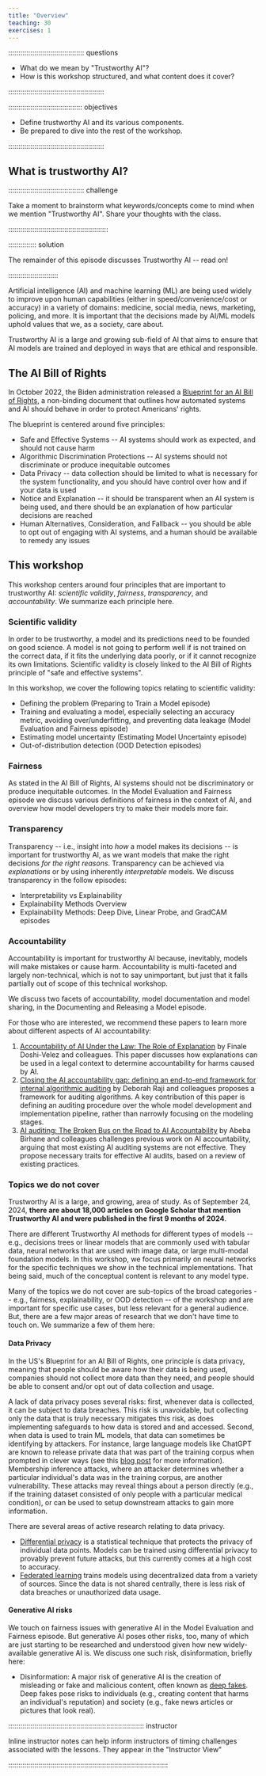 ```yaml
---
title: "Overview"
teaching: 30
exercises: 1
---
```

 
:::::::::::::::::::::::::::::::::::::: questions 

- What do we mean by "Trustworthy AI"? 
- How is this workshop structured, and what content does it cover?

::::::::::::::::::::::::::::::::::::::::::::::::
 
::::::::::::::::::::::::::::::::::::: objectives

- Define trustworthy AI and its various components.
- Be prepared to dive into the rest of the workshop.

::::::::::::::::::::::::::::::::::::::::::::::::

## What is trustworthy AI? 

:::::::::::::::::::::::::::::::::::::: challenge

Take a moment to brainstorm what keywords/concepts come to mind when we mention "Trustworthy AI". 
Share your thoughts with the class.

::::::::::::::::::::::::::::::::::::::::::::::::::

:::::::::::::: solution

The remainder of this episode discusses Trustworthy AI -- read on! 

:::::::::::::::::::::::::

Artificial intelligence (AI) and machine learning (ML) are being used widely to improve upon human capabilities (either in speed/convenience/cost or accuracy) in a variety of domains: medicine, social media, news, marketing, policing, and more. 
It is important that the decisions made by AI/ML models uphold values that we, as a society, care about. 

Trustworthy AI is a large and growing sub-field of AI that aims to ensure that AI models are trained and deployed in ways that are ethical and responsible.

## The AI Bill of Rights
In October 2022, the Biden administration released a [Blueprint for an AI Bill of Rights](https://www.whitehouse.gov/ostp/ai-bill-of-rights/), a non-binding document that outlines how automated systems and AI should behave in order to protect Americans' rights.

The blueprint is centered around five principles:

*  Safe and Effective Systems -- AI systems should work as expected, and should not cause harm
*  Algorithmic Discrimination Protections -- AI systems should not discriminate or produce inequitable outcomes
*  Data Privacy -- data collection should be limited to what is necessary for the system functionality, and you should have control over how and if your data is used
*  Notice and Explanation -- it should be transparent when an AI system is being used, and there should be an explanation of how particular decisions are reached 
*  Human Alternatives, Consideration, and Fallback -- you should be able to opt out of engaging with AI systems, and a human should be available to remedy any issues



## This workshop

This workshop centers around four principles that are important to trustworthy AI: *scientific validity*, *fairness*, *transparency*, and *accountability*. We summarize each principle here.

### Scientific validity
In order to be trustworthy, a model and its predictions need to be founded on good science. A model is not going to perform well if is not trained on the correct data, if it fits the underlying data poorly, or if it cannot recognize its own limitations. Scientific validity is closely linked to the AI Bill of Rights principle of "safe and effective systems". 

In this workshop, we cover the following topics relating to scientific validity:

* Defining the problem (Preparing to Train a Model episode)
* Training and evaluating a model, especially selecting an accuracy metric, avoiding over/underfitting, and preventing data leakage (Model Evaluation and Fairness episode)
* Estimating model uncertainty (Estimating Model Uncertainty episode)
* Out-of-distribution detection (OOD Detection episodes)

### Fairness
As stated in the AI Bill of Rights, AI systems should not be discriminatory or produce inequitable outcomes. In the Model Evaluation and Fairness episode we discuss various definitions of fairness in the context of AI, and overview how model developers try to make their models more fair. 

### Transparency
Transparency -- i.e., insight into *how* a model makes its decisions -- is important for trustworthy AI, as we want models that make the right decisions *for the right reasons*. Transparency can be achieved via *explanations* or by using inherently *interpretable* models. We discuss transparency in the follow episodes:

* Interpretability vs Explainability
* Explainability Methods Overview
* Explainability Methods: Deep Dive, Linear Probe, and GradCAM episodes

### Accountability
Accountability is important for trustworthy AI because, inevitably, models will make mistakes or cause harm. Accountability is multi-faceted and largely non-technical, which is not to say unimportant, but just that it falls partially out of scope of this technical workshop.

We discuss two facets of accountability, model documentation and model sharing, in the Documenting and Releasing a Model episode. 

For those who are interested, we recommend these papers to learn more about different aspects of AI accountability:

1. [Accountability of AI Under the Law: The Role of Explanation](https://arxiv.org/pdf/1711.01134) by Finale Doshi-Velez and colleagues. This paper discusses how explanations can be used in a legal context to determine accountability for harms caused by AI. 
2. [Closing the AI accountability gap: defining an end-to-end framework for internal algorithmic auditing](https://dl.acm.org/doi/abs/10.1145/3351095.3372873) by Deborah Raji and colleagues proposes a framework for auditing algorithms. A key contribution of this paper is defining an auditing procedure over the whole model development and implementation pipeline, rather than narrowly focusing on the modeling stages. 
3. [AI auditing: The Broken Bus on the Road to AI Accountability](https://ieeexplore.ieee.org/abstract/document/10516659) by Abeba Birhane and colleagues challenges previous work on AI accountability, arguing that most existing AI auditing systems are not effective. They propose necessary traits for effective AI audits, based on a review of existing practices. 

### Topics we do not cover
Trustworthy AI is a large, and growing, area of study. As of September 24, 2024, **there are about 18,000 articles on Google Scholar that mention Trustworthy AI and were published in the first 9 months of 2024**. 

There are different Trustworthy AI methods for different types of models -- e.g., decisions trees or linear models that are commonly used with tabular data, neural networks that are used with image data, or large multi-modal foundation models. In this workshop, we focus primarily on neural networks for the specific techniques we show in the technical implementations. That being said, much of the conceptual content is relevant to any model type. 

Many of the topics we do not cover are sub-topics of the broad categories -- e.g., fairness, explainability, or OOD detection -- of the workshop and are important for specific use cases, but less relevant for a general audience. But, there are a few major areas of research that we don't have time to touch on. We summarize a few of them here:

#### Data Privacy
In the US's Blueprint for an AI Bill of Rights, one principle is data privacy, meaning that people should be aware how their data is being used, companies should not collect more data than they need, and people should be able to consent and/or opt out of data collection and usage. 

A lack of data privacy poses several risks: first, whenever data is collected, it can be subject to data breaches. This risk is unavoidable, but collecting only the data that is truly necessary mitigates this risk, as does implementing safeguards to how data is stored and and accessed. Second, when data is used to train ML models, that data can sometimes be identifying by attackers. For instance, large language models like ChatGPT are known to release private data that was part of the training corpus when prompted in clever ways (see this [blog post](https://not-just-memorization.github.io/extracting-training-data-from-chatgpt.html) for more information).  
Membership inference attacks, where an attacker determines whether a particular individual's data was in the training corpus, are another vulnerability. These attacks may reveal things about a person directly (e.g., if the training dataset consisted of only people with a particular medical condition), or can be used to setup downstream attacks to gain more information. 

There are several areas of active research relating to data privacy.

* [Differential privacy](https://link.springer.com/chapter/10.1007/978-3-540-79228-4_1) is a statistical technique that protects the privacy of individual data points. Models can be trained using differential privacy to provably prevent future attacks, but this currently comes at a high cost to accuracy. 
* [Federated learning](https://ieeexplore.ieee.org/abstract/document/9599369) trains models using decentralized data from a variety of sources. Since the data is not shared centrally, there is less risk of data breaches or unauthorized data usage.

#### Generative AI risks
We touch on fairness issues with generative AI in the Model Evaluation and Fairness episode. But generative AI poses other risks, too, many of which are just starting to be researched and understood given how new widely-available generative AI is. We discuss one such risk, disinformation, briefly here: 

* Disinformation: A major risk of generative AI is the creation of misleading or fake and malicious content, often known as [deep fakes](https://timreview.ca/article/1282). Deep fakes pose risks to individuals (e.g., creating content that harms an individual's reputation) and society (e.g., fake news articles or pictures that look real). 

:::::::::::::::::::::::::::::::::::::::::::::::::::::::::::::::::::: instructor

Inline instructor notes can help inform instructors of timing challenges
associated with the lessons. They appear in the "Instructor View"

::::::::::::::::::::::::::::::::::::::::::::::::::::::::::::::::::::::::::::::::


